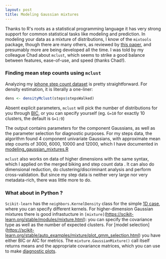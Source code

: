 ```yaml
---
layout: post
title: Modeling Gaussian mixtures
---
```


Thanks to R's roots as a statistical programming language it has very strong support for common statistical tasks like modeling and prediction. In modeling your data as a mixture of distributions, I know of the `mixtools` package, though there are many others, as reviewed by [this paper](https://www.ncbi.nlm.nih.gov/pmc/articles/PMC5096736/), and presumably more are being developed all the time. I was told by my colleague Chad about `mclust`, which seems to strike a good balance between features, ease-of-use, and speed (thanks Chad!).

### Finding mean step counts using `mclust` 

Analyzing my [iphone step count dataset](https://github.com/ptvan/datasets/tree/master/iphone_health) is pretty straightforward. For density estimation, it is literally a one-liner: 

```r
dens <- densityMclust(steps$stepsWalked)
```
Absent explicit parameters, `mclust` will pick the number of distributions for you through [BIC](https://en.wikipedia.org/wiki/Bayesian_information_criterion), or you can specify yourself (eg. `G=10` for exactly 10 clusters, the default is `G=1:9`) 

The output contains parameters for the component Gaussians, as well as the parameter selection for diagnostic purposes. For my steps data, the algorithm found 4 component univariate Gaussians, with approximate mean step counts of 3000, 6000, 10000 and 12000, which I have documented in [modeling_gaussian_mixtures.R](https://github.com/ptvan/R-snippets/blob/master/modeling_gaussian_mixtures.R)

`mclust` also works on data of higher dimensions with the same syntax, which I applied on the merged biking and step count data . It can also do dimensional reduction, do clustering/discriminant analysis and perform cross-validation. But since my step data is neither very large nor very metadata-rich, there was little more to do.

### What about in Python ?

`Scikit-learn` has the `neighbors.KernelDensity` class for the simple [1D case](https://scikit-learn.org/stable/auto_examples/neighbors/plot_kde_1d.html#sphx-glr-auto-examples-neighbors-plot-kde-1d-py), where you can specify different kernels. For higher-dimension Gaussian mixtures there is good infrastucture in `[mixture]`(https://scikit-learn.org/stable/modules/mixture.html): you can specify the covariance type as well as the number of expected clusters. For [model selection] (https://scikit-learn.org/stable/auto_examples/mixture/plot_gmm_selection.html) you have either BIC or AIC for metrics. The `mixture.GaussianMixture()` call itself returns means and the appropriate covariance matrices, which you can use to make [diagnostic plots](https://www.visiondummy.com/2014/04/geometric-interpretation-covariance-matrix/).

